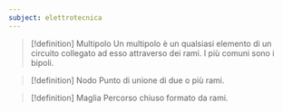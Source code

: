 ```yaml
---
subject: elettrotecnica
---
```

> [!definition] Multipolo
> Un multipolo è un qualsiasi elemento di un circuito collegato ad esso attraverso dei rami.
> I più comuni sono i bipoli.

> [!definition] Nodo
> Punto di unione di due o più rami.

> [!definition] Maglia
> Percorso chiuso formato da rami.